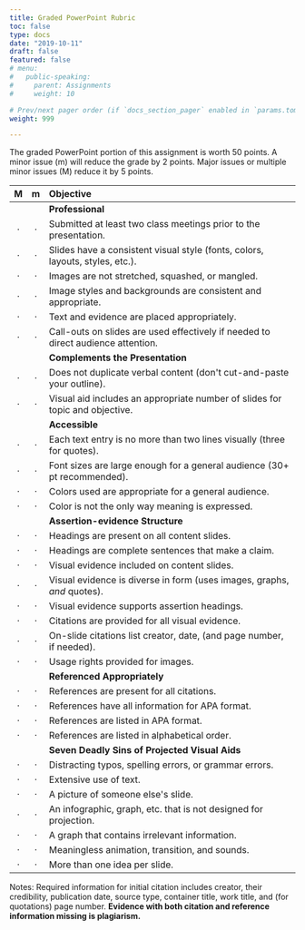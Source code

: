 ```yaml
---
title: Graded PowerPoint Rubric
toc: false
type: docs
date: "2019-10-11"
draft: false
featured: false
# menu:
#   public-speaking:
#     parent: Assignments
#     weight: 10

# Prev/next pager order (if `docs_section_pager` enabled in `params.toml`)
weight: 999

---
```


The graded PowerPoint portion of this assignment is worth 50 points.
A minor issue (m) will reduce the grade by 2 points.
Major issues or multiple minor issues (M) reduce it by 5 points.

| M | m | Objective                                                                              |
|:-:|:-:|:------------------------------------------------------------------------------------------|
|   |   | **Professional**                                                                          |
| · | · | Submitted at least two class meetings prior to the presentation.                          |
| · | · | Slides have a consistent visual style (fonts, colors, layouts, styles, etc.).             |
| · | · | Images are not stretched, squashed, or mangled.                                           |
| · | · | Image styles and backgrounds are consistent and appropriate.                              |
| · | · | Text and evidence are placed appropriately.                                               |
| · | · | Call-outs on slides are used effectively if needed to direct audience attention.          |
|   |   | **Complements the Presentation**                                                          |
| · | · | Does not duplicate verbal content (don't cut-and-paste your outline).                     |
| · | · | Visual aid includes an appropriate number of slides for topic and objective.              |
|   |   | **Accessible**                                                                            |
| · | · | Each text entry is no more than two lines visually (three for quotes).                    |
| · | · | Font sizes are large enough for a general audience (30+ pt recommended).                  |
| · | · | Colors used are appropriate for a general audience.                                       |
| · | · | Color is not the only way meaning is expressed.                                           |
|   |   | **Assertion-evidence Structure**                                                          |
| · | · | Headings are present on all content slides.                                               |
| · | · | Headings are complete sentences that make a claim.                                        |
| · | · | Visual evidence included on content slides.                                               |
| · | · | Visual evidence is diverse in form (uses images, graphs, *and* quotes).                   |
| · | · | Visual evidence supports assertion headings.                                              |
| · | · | Citations are provided for all visual evidence.                                           |
| · | · | On-slide citations list creator, date, (and page number, if needed).                      |
| · | · | Usage rights provided for images.                                                         |
|   |   | **Referenced Appropriately**                                                              |
| · | · | References are present for all citations.                                                 |
| · | · | References have all information for APA format.                                           |
| · | · | References are listed in APA format.                                                      |
| · | · | References are listed in alphabetical order.                                              |
|   |   | **Seven Deadly Sins of Projected Visual Aids**                                            |
| · | · | Distracting typos, spelling errors, or grammar errors.                                    |
| · | · | Extensive use of text.                                                                    |
| · | · | A picture of someone else's slide.                                                        |
| · | · | An infographic, graph, etc. that is not designed for projection.                          |
| · | · | A graph that contains irrelevant information.                                             |
| · | · | Meaningless animation, transition, and sounds.                                            |
| · | · | More than one idea per slide.                                                             |

Notes: Required information for initial citation includes creator, their credibility, publication date, source type, container title, work title, and (for quotations) page number.
**Evidence with both citation and reference information missing is plagiarism.**
